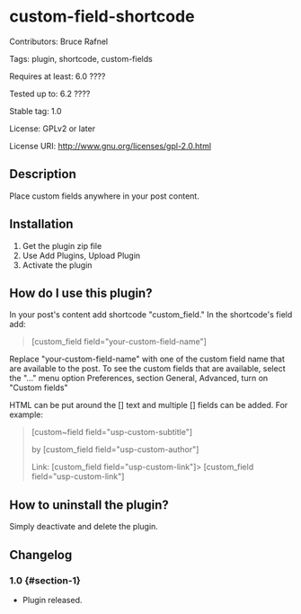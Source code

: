 custom-field-shortcode
======================

Contributors: Bruce Rafnel

Tags: plugin, shortcode, custom-fields

Requires at least: 6.0 ????

Tested up to: 6.2 ????

Stable tag: 1.0

License: GPLv2 or later

License URI: <http://www.gnu.org/licenses/gpl-2.0.html>

Description
-----------

Place custom fields anywhere in your post content.

Installation
------------

1.  Get the plugin zip file
2.  Use Add Plugins, Upload Plugin
3.  Activate the plugin

How do I use this plugin?
-------------------------

In your post's content add shortcode "custom_field." In the
shortcode's field add:

> [custom_field field="your-custom-field-name"]

Replace "your-custom-field-name" with one of the custom field name
that are available to the post. To see the custom fields that are
available, select the "..." menu option Preferences, section General,
Advanced, turn on "Custom fields"

HTML can be put around the [] text and multiple [] fields can be
added. For example:

> <p>[custom~field field="usp-custom-subtitle"]</p>
>
> <p>by [custom_field field="usp-custom-author"]</p>
>
> <p>Link: [custom_field field="usp-custom-link"]>
> [custom_field field="usp-custom-link"]</p>

How to uninstall the plugin?
----------------------------

Simply deactivate and delete the plugin.

Changelog
---------

### 1.0 {#section-1}

-   Plugin released.
